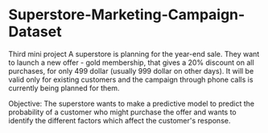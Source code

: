 # Superstore-Marketing-Campaign-Dataset
Third mini project
A superstore is planning for the year-end sale. They want to launch a new offer - gold membership, that gives a 20% discount on all purchases, for only 499 dollar (usually 999 dollar on other days). It will be valid only for existing customers and the campaign through phone calls is currently being planned for them. 

Objective: The superstore wants to make a predictive model to predict the probability of a customer who might purchase the offer and wants to identify the different factors which affect the customer's response.
